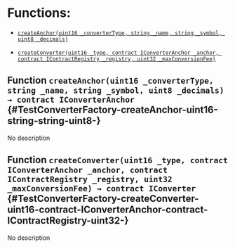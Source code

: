 # Functions:

- [`createAnchor(uint16 _converterType, string _name, string _symbol, uint8 _decimals)`](#TestConverterFactory-createAnchor-uint16-string-string-uint8-)

- [`createConverter(uint16 _type, contract IConverterAnchor _anchor, contract IContractRegistry _registry, uint32 _maxConversionFee)`](#TestConverterFactory-createConverter-uint16-contract-IConverterAnchor-contract-IContractRegistry-uint32-)

## Function `createAnchor(uint16 _converterType, string _name, string _symbol, uint8 _decimals) → contract IConverterAnchor` {#TestConverterFactory-createAnchor-uint16-string-string-uint8-}

No description

## Function `createConverter(uint16 _type, contract IConverterAnchor _anchor, contract IContractRegistry _registry, uint32 _maxConversionFee) → contract IConverter` {#TestConverterFactory-createConverter-uint16-contract-IConverterAnchor-contract-IContractRegistry-uint32-}

No description

